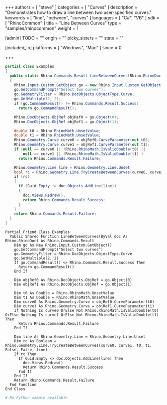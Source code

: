 +++
authors = [ "steve" ]
categories = [ "Curves" ]
description = "Demonstrates how to draw a line between two user-specified curves."
keywords = [ "line", "between", "curves" ]
languages = [ "C#", "VB" ]
sdk = [ "RhinoCommon" ]
title = "Line Between Curves"
type = "samples/rhinocommon"
weight = 1

[admin]
TODO = ""
origin = ""
picky_sisters = ""
state = ""

[included_in]
platforms = [ "Windows", "Mac" ]
since = 0

+++

<div class="codetab-content" id="cs">

```cs
partial class Examples
{
  public static Rhino.Commands.Result LineBetweenCurves(Rhino.RhinoDoc doc)
  {
    Rhino.Input.Custom.GetObject go = new Rhino.Input.Custom.GetObject();
    go.SetCommandPrompt("Select two curves");
    go.GeometryFilter = Rhino.DocObjects.ObjectType.Curve;
    go.GetMultiple(2, 2);
    if (go.CommandResult() != Rhino.Commands.Result.Success)
      return go.CommandResult();

    Rhino.DocObjects.ObjRef objRef0 = go.Object(0);
    Rhino.DocObjects.ObjRef objRef1 = go.Object(1);

    double t0 = Rhino.RhinoMath.UnsetValue;
    double t1 = Rhino.RhinoMath.UnsetValue;
    Rhino.Geometry.Curve curve0 = objRef0.CurveParameter(out t0);
    Rhino.Geometry.Curve curve1 = objRef1.CurveParameter(out t1);
    if (null == curve0 || !Rhino.RhinoMath.IsValidDouble(t0) ||
        null == curve1 || !Rhino.RhinoMath.IsValidDouble(t1) )
      return Rhino.Commands.Result.Failure;

    Rhino.Geometry.Line line = Rhino.Geometry.Line.Unset;
    bool rc = Rhino.Geometry.Line.TryCreateBetweenCurves(curve0, curve1, ref t0, ref t1, false, false, out line);
    if (rc)
    {
      if (Guid.Empty != doc.Objects.AddLine(line))
      {
        doc.Views.Redraw();
        return Rhino.Commands.Result.Success;
      }
    }
    return Rhino.Commands.Result.Failure;
  }
}
```

</div>


<div class="codetab-content" id="vb">

```vbnet
Partial Friend Class Examples
  Public Shared Function LineBetweenCurves(ByVal doc As Rhino.RhinoDoc) As Rhino.Commands.Result
	Dim go As New Rhino.Input.Custom.GetObject()
	go.SetCommandPrompt("Select two curves")
	go.GeometryFilter = Rhino.DocObjects.ObjectType.Curve
	go.GetMultiple(2, 2)
	If go.CommandResult() <> Rhino.Commands.Result.Success Then
	  Return go.CommandResult()
	End If

	Dim objRef0 As Rhino.DocObjects.ObjRef = go.Object(0)
	Dim objRef1 As Rhino.DocObjects.ObjRef = go.Object(1)

	Dim t0 As Double = Rhino.RhinoMath.UnsetValue
	Dim t1 As Double = Rhino.RhinoMath.UnsetValue
	Dim curve0 As Rhino.Geometry.Curve = objRef0.CurveParameter(t0)
	Dim curve1 As Rhino.Geometry.Curve = objRef1.CurveParameter(t1)
	If Nothing Is curve0 OrElse Not Rhino.RhinoMath.IsValidDouble(t0) OrElse Nothing Is curve1 OrElse Not Rhino.RhinoMath.IsValidDouble(t1) Then
	  Return Rhino.Commands.Result.Failure
	End If

	Dim line As Rhino.Geometry.Line = Rhino.Geometry.Line.Unset
	Dim rc As Boolean = Rhino.Geometry.Line.TryCreateBetweenCurves(curve0, curve1, t0, t1, False, False, line)
	If rc Then
	  If Guid.Empty <> doc.Objects.AddLine(line) Then
		doc.Views.Redraw()
		Return Rhino.Commands.Result.Success
	  End If
	End If
	Return Rhino.Commands.Result.Failure
  End Function
End Class
```

</div>


<div class="codetab-content" id="py">

```python
# No Python sample available
```

</div>
